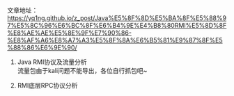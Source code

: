 文章地址：https://yq1ng.github.io/z_post/Java%E5%8F%8D%E5%BA%8F%E5%88%97%E5%8C%96%E6%BC%8F%E6%B4%9E%E4%B8%80RMI%E5%8D%8F%E8%AE%AE%E5%8E%9F%E7%90%86-%E8%AF%A6%E8%A7%A3%E5%8F%8A%E6%B5%81%E9%87%8F%E5%88%86%E6%9E%90/

1. Java RMI协议及流量分析  
	流量包由于kali问题不能导出，各位自行抓包吧~


2. RMI底层RPC协议分析
